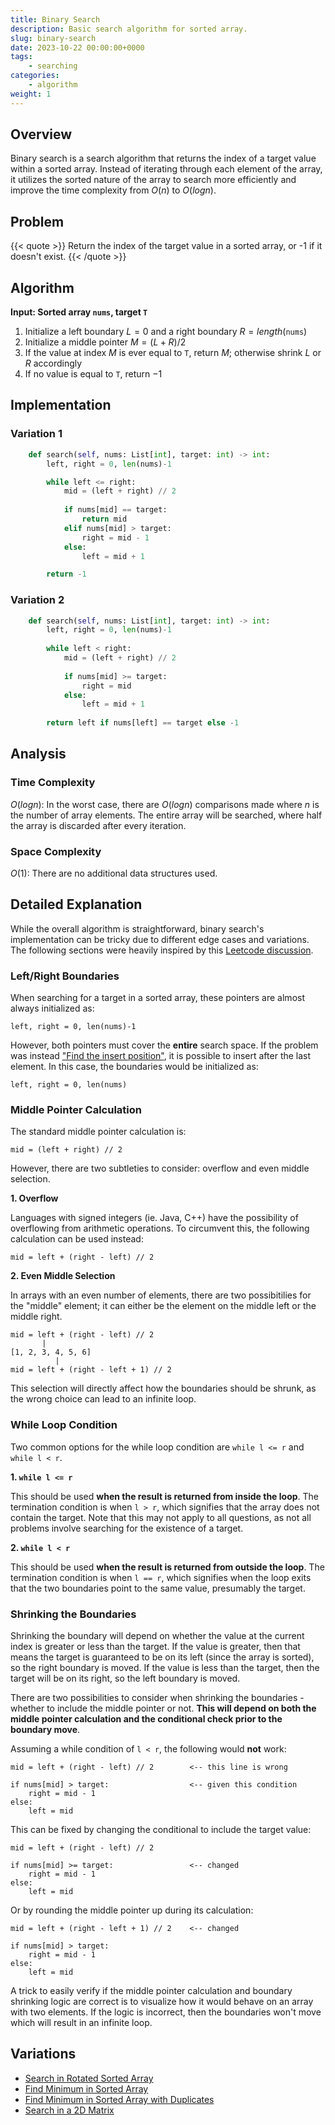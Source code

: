 ```yaml
---
title: Binary Search
description: Basic search algorithm for sorted array.
slug: binary-search
date: 2023-10-22 00:00:00+0000
tags: 
    - searching
categories: 
    - algorithm
weight: 1 
---
```

## Overview
 Binary search is a search algorithm that returns the index of a target value within a sorted array. Instead of iterating through each element of the array, it utilizes the sorted nature of the array to search more efficiently and improve the time complexity from $O(n)$ to $O(logn)$.

## Problem
{{< quote >}}
Return the index of the target value in a sorted array, or -1 if it doesn't exist.
{{< /quote >}}

## Algorithm

**Input: Sorted array `nums`, target `T`**

1. Initialize a left boundary $L=0$ and a right boundary $R=length($`nums`$)$
2. Initialize a middle pointer $M = (L + R) / 2$
3. If the value at index $M$ is ever equal to `T`, return $M$; otherwise shrink $L$ or $R$ accordingly
4. If no value is equal to `T`, return $-1$

## Implementation



### Variation 1
```python
    def search(self, nums: List[int], target: int) -> int: 
        left, right = 0, len(nums)-1

        while left <= right:
            mid = (left + right) // 2
            
            if nums[mid] == target:
                return mid
            elif nums[mid] > target:
                right = mid - 1
            else:
                left = mid + 1

        return -1

```

### Variation 2
```python
    def search(self, nums: List[int], target: int) -> int:
        left, right = 0, len(nums)-1
        
        while left < right:
            mid = (left + right) // 2
            
            if nums[mid] >= target:
                right = mid
            else:
                left = mid + 1
                
        return left if nums[left] == target else -1
```
## Analysis

### Time Complexity

$O(logn)$: In the worst case, there are $O(logn)$ comparisons made where $n$ is the number of array elements. The entire array will be searched, where half the array is discarded after every iteration.

###  Space Complexity

$O(1)$: There are no additional data structures used.

## Detailed Explanation

While the overall algorithm is straightforward, binary search's implementation can be tricky due to different edge cases and variations. The following sections were heavily inspired by this [Leetcode discussion](https://leetcode.com/problems/binary-search/discuss/423162/Binary-Search-101).

### Left/Right Boundaries

When searching for a target in a sorted array, these pointers are almost always initialized as:

    left, right = 0, len(nums)-1

However, both pointers must cover the **entire** search space. If the problem was instead ["Find the insert position"](https://leetcode.com/problems/search-insert-position/), it is possible to insert after the last element. In this case, the boundaries would be initialized as:

    left, right = 0, len(nums)

### Middle Pointer Calculation

The standard middle pointer calculation is:

    mid = (left + right) // 2

However, there are two subtleties to consider: overflow and even middle selection.

**1. Overflow**

Languages with signed integers (ie. Java, C++) have the possibility of overflowing from arithmetic operations. To circumvent this, the following calculation can be used instead:

    mid = left + (right - left) // 2

**2. Even Middle Selection**

In arrays with an even number of elements, there are two possibitilies for the "middle" element; it can either be the element on the middle left or the middle right.

    mid = left + (right - left) // 2
           |
    [1, 2, 3, 4, 5, 6]
              |
    mid = left + (right - left + 1) // 2

This selection will directly affect how the boundaries should be shrunk, as the wrong choice can lead to an infinite loop.

### While Loop Condition

Two common options for the while loop condition are `while l <= r` and `while l < r`.

**1. `while l <= r`**

This should be used **when the result is returned from inside the loop**. The termination condition is when `l > r`, which signifies that the array does not contain the target. Note that this may not apply to all questions, as not all problems involve searching for the existence of a target.

**2. `while l < r`**

This should be used **when the result is returned from outside the loop**. The termination condition is when `l == r`, which signifies when the loop exits that the two boundaries point to the same value, presumably the target.

### Shrinking the Boundaries

Shrinking the boundary will depend on whether the value at the current index is greater or less than the target. If the value is greater, then that means the target is guaranteed to be on its left (since the array is sorted), so the right boundary is moved. If the value is less than the target, then the target will be on its right, so the left boundary is moved.

There are two possibilities to consider when shrinking the boundaries - whether to include the middle pointer or not. **This will depend on both the middle pointer calculation and the conditional check prior to the boundary move**.

Assuming a while condition of `l < r`, the following would **not** work:

    mid = left + (right - left) // 2        <-- this line is wrong

    if nums[mid] > target:                  <-- given this condition
        right = mid - 1
    else:
        left = mid

This can be fixed by changing the conditional to include the target value:

    mid = left + (right - left) // 2

    if nums[mid] >= target:                 <-- changed
        right = mid - 1
    else:
        left = mid

Or by rounding the middle pointer up during its calculation:

    mid = left + (right - left + 1) // 2    <-- changed

    if nums[mid] > target:               
        right = mid - 1
    else:
        left = mid

A trick to easily verify if the middle pointer calculation and boundary shrinking logic are correct is to visualize how it would behave on an array with two elements. If the logic is incorrect, then the boundaries won't move which will result in an infinite loop.

## Variations

- [Search in Rotated Sorted Array](https://leetcode.com/problems/search-in-rotated-sorted-array/)
- [Find Minimum in Sorted Array](https://leetcode.com/problems/find-minimum-in-rotated-sorted-array/)
- [Find Minimum in Sorted Array with Duplicates](https://leetcode.com/problems/find-minimum-in-rotated-sorted-array-ii/)
- [Search in a 2D Matrix](https://leetcode.com/problems/search-a-2d-matrix/)
